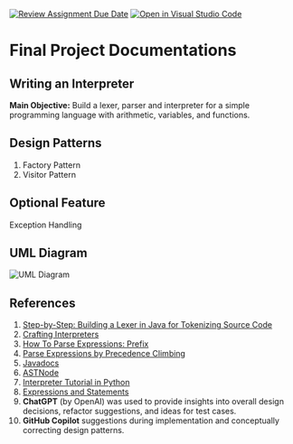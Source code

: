 [![Review Assignment Due Date](https://classroom.github.com/assets/deadline-readme-button-22041afd0340ce965d47ae6ef1cefeee28c7c493a6346c4f15d667ab976d596c.svg)](https://classroom.github.com/a/nK589Lr0)
[![Open in Visual Studio Code](https://classroom.github.com/assets/open-in-vscode-2e0aaae1b6195c2367325f4f02e2d04e9abb55f0b24a779b69b11b9e10269abc.svg)](https://classroom.github.com/online_ide?assignment_repo_id=18841720&assignment_repo_type=AssignmentRepo)
# Final Project Documentations
## Writing an Interpreter
**Main Objective:** Build a lexer, parser and interpreter for a simple programming language with
arithmetic, variables, and functions.

## Design Patterns
1. Factory Pattern
2. Visitor Pattern

## Optional Feature
Exception Handling

## UML Diagram
![UML Diagram](https://drive.google.com/file/d/1OQ65DRrryY1HP08EnzqDukP14_gCxWpj/view?usp=drive_link)

## References
1. [Step-by-Step: Building a Lexer in Java for Tokenizing Source Code](https://medium.com/@enzojade62/step-by-step-building-a-lexer-in-java-for-tokenizing-source-code-ac4f1d91326f)
2. [Crafting Interpreters](https://craftinginterpreters.com/)
3. [How To Parse Expressions: Prefix](https://www.youtube.com/watch?v=NbfoiJLRcdc)
4. [Parse Expressions by Precedence Climbing](https://eli.thegreenplace.net/2012/08/02/parsing-expressions-by-precedence-climbing)
5. [Javadocs](https://www.jetbrains.com/help/idea/javadocs.html)
6. [ASTNode](https://docs.spring.io/spring-shell/docs/current/api/org/springframework/shell/command/parser/AstNode.html)
7. [Interpreter Tutorial in Python](https://www.youtube.com/watch?v=YYvBy0vqcSw)
8. [Expressions and Statements](https://docs.oracle.com/javase/tutorial/java/nutsandbolts/expressions.html)
9.  **ChatGPT** (by OpenAI) was used to provide insights into overall design decisions, refactor suggestions, and ideas for test cases.  
10. **GitHub Copilot** suggestions during implementation and conceptually correcting design patterns.
